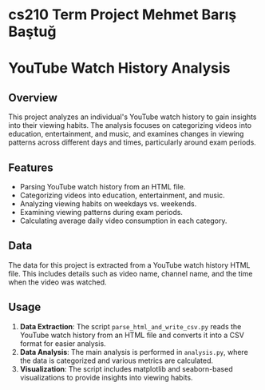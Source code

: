 # cs210 Term Project Mehmet Barış Baştuğ
# YouTube Watch History Analysis

## Overview
This project analyzes an individual's YouTube watch history to gain insights into their viewing habits. The analysis focuses on categorizing videos into education, entertainment, and music, and examines changes in viewing patterns across different days and times, particularly around exam periods.

## Features
- Parsing YouTube watch history from an HTML file.
- Categorizing videos into education, entertainment, and music.
- Analyzing viewing habits on weekdays vs. weekends.
- Examining viewing patterns during exam periods.
- Calculating average daily video consumption in each category.

## Data
The data for this project is extracted from a YouTube watch history HTML file. This includes details such as video name, channel name, and the time when the video was watched.

## Usage
1. **Data Extraction**: The script `parse_html_and_write_csv.py` reads the YouTube watch history from an HTML file and converts it into a CSV format for easier analysis.
2. **Data Analysis**: The main analysis is performed in `analysis.py`, where the data is categorized and various metrics are calculated.
3. **Visualization**: The script includes matplotlib and seaborn-based visualizations to provide insights into viewing habits.
